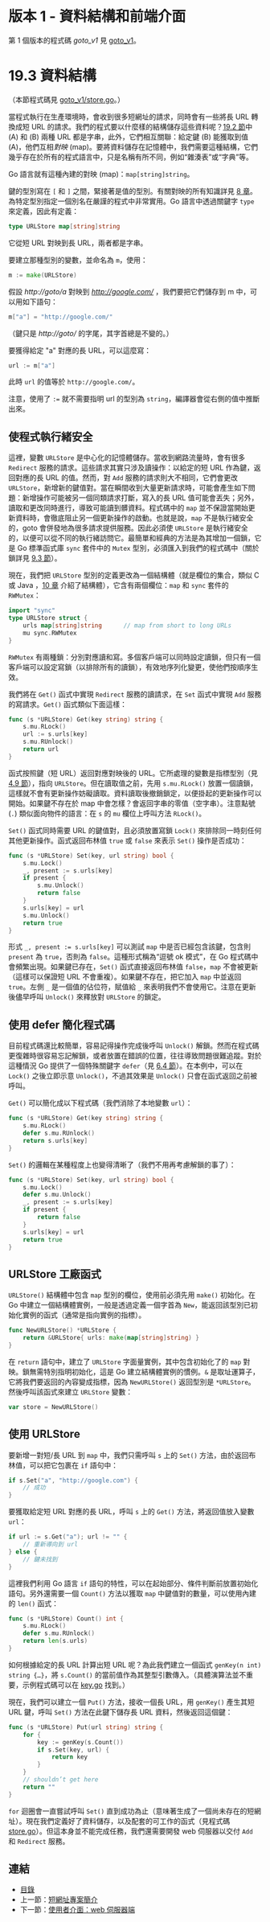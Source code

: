 # 版本 1 - 資料結構和前端介面

第 1 個版本的程式碼 *goto_v1* 見 [goto_v1](examples/chapter_19/goto_v1)。

# 19.3 資料結構

（本節程式碼見 [goto_v1/store.go](examples/chapter_19/goto_v1/store.go)。）

當程式執行在生產環境時，會收到很多短網址的請求，同時會有一些將長 URL 轉換成短 URL 的請求。我們的程式要以什麼樣的結構儲存這些資料呢？[19.2 節](19.2.md)中 (A) 和 (B) 兩種 URL 都是字串，此外，它們相互關聯：給定鍵 (B) 能獲取到值 (A)，他們互相*對映* (map)。要將資料儲存在記憶體中，我們需要這種結構，它們幾乎存在於所有的程式語言中，只是名稱有所不同，例如“雜湊表”或“字典”等。

Go 語言就有這種內建的對映 (map)：`map[string]string`。

鍵的型別寫在 `[` 和 `]` 之間，緊接著是值的型別。有關對映的所有知識詳見 [8 章](08.0.md)。為特定型別指定一個別名在嚴謹的程式中非常實用。Go 語言中透過關鍵字 `type` 來定義，因此有定義：
```go
type URLStore map[string]string
```
它從短 URL 對映到長 URL，兩者都是字串。

要建立那種型別的變數，並命名為 `m`，使用：
```go
m := make(URLStore)
```

假設 *http://goto/a* 對映到 *http://google.com/* ，我們要把它們儲存到 m 中，可以用如下語句：
```go
m["a"] = "http://google.com/"
```
（鍵只是 *http://goto/* 的字尾，其字首總是不變的。）

要獲得給定 "a" 對應的長 URL，可以這麼寫：
```go
url := m["a"]
```
此時 `url` 的值等於 `http://google.com/`。

注意，使用了 `:=` 就不需要指明 url 的型別為 `string`，編譯器會從右側的值中推斷出來。

## 使程式執行緒安全

這裡，變數 `URLStore` 是中心化的記憶體儲存。當收到網路流量時，會有很多 `Redirect` 服務的請求。這些請求其實只涉及讀操作：以給定的短 URL 作為鍵，返回對應的長 URL 的值。然而，對 `Add` 服務的請求則大不相同，它們會更改 `URLStore`，新增新的鍵值對。當在瞬間收到大量更新請求時，可能會產生如下問題：新增操作可能被另一個同類請求打斷，寫入的長 URL 值可能會丟失；另外，讀取和更改同時進行，導致可能讀到髒資料。程式碼中的 `map` 並不保證當開始更新資料時，會徹底阻止另一個更新操作的啟動。也就是說，`map` 不是執行緒安全的，goto 會併發地為很多請求提供服務。因此必須使 `URLStore` 是執行緒安全的，以便可以從不同的執行緒訪問它。最簡單和經典的方法是為其增加一個鎖，它是 Go 標準函式庫 `sync` 套件中的 `Mutex` 型別，必須匯入到我們的程式碼中（關於鎖詳見 [9.3 節](09.3.md)）。

現在，我們把 `URLStore` 型別的定義更改為一個結構體（就是欄位的集合，類似 C 或 Java ，[10 章](10.0.md) 介紹了結構體），它含有兩個欄位：`map` 和 `sync` 套件的 `RWMutex`：
```go
import "sync"
type URLStore struct {
	urls map[string]string		// map from short to long URLs
	mu sync.RWMutex
}
```

`RWMutex` 有兩種鎖：分別對應讀和寫。多個客戶端可以同時設定讀鎖，但只有一個客戶端可以設定寫鎖（以排除所有的讀鎖），有效地序列化變更，使他們按順序生效。

我們將在 `Get()` 函式中實現 `Redirect` 服務的讀請求，在 `Set` 函式中實現 `Add` 服務的寫請求。`Get()` 函式類似下面這樣：
```go
func (s *URLStore) Get(key string) string {
	s.mu.RLock()
	url := s.urls[key]
	s.mu.RUnlock()
	return url
}
```

函式按照鍵（短 URL）返回對應對映後的 URL。它所處理的變數是指標型別（見 [4.9 節](04.9.md)），指向 `URLStore`。但在讀取值之前，先用 `s.mu.RLock()` 放置一個讀鎖，這樣就不會有更新操作妨礙讀取。資料讀取後撤銷鎖定，以便掛起的更新操作可以開始。如果鍵不存在於 map 中會怎樣？會返回字串的零值（空字串）。注意點號 (`.`) 類似面向物件的語言：在 `s` 的 `mu` 欄位上呼叫方法 `RLock()`。

`Set()` 函式同時需要 URL 的鍵值對，且必須放置寫鎖 `Lock()` 來排除同一時刻任何其他更新操作。函式返回布林值 `true` 或 `false` 來表示 `Set()` 操作是否成功：

```go
func (s *URLStore) Set(key, url string) bool {
	s.mu.Lock()
	_, present := s.urls[key]
	if present {
		s.mu.Unlock()
		return false
	}
	s.urls[key] = url
	s.mu.Unlock()
	return true
}
```

形式 `_, present := s.urls[key]` 可以測試 `map` 中是否已經包含該鍵，包含則 `present` 為 `true`，否則為 `false`。這種形式稱為“逗號 ok 模式”，在 Go 程式碼中會頻繁出現。如果鍵已存在，`Set()` 函式直接返回布林值 `false`，`map` 不會被更新（這樣可以保證短 URL 不會重複）。如果鍵不存在，把它加入 `map` 中並返回 `true`。左側 `_` 是一個值的佔位符，賦值給 `_` 來表明我們不會使用它。注意在更新後儘早呼叫 `Unlock()` 來釋放對 `URLStore` 的鎖定。

## 使用 defer 簡化程式碼

目前程式碼還比較簡單，容易記得操作完成後呼叫 `Unlock()` 解鎖。然而在程式碼更復雜時很容易忘記解鎖，或者放置在錯誤的位置，往往導致問題很難追蹤。對於這種情況 Go 提供了一個特殊關鍵字 `defer`（見 [6.4 節](06.4.md)）。在本例中，可以在 `Lock()` 之後立即示意 `Unlock()`，不過其效果是 `Unlock()` 只會在函式返回之前被呼叫。

`Get()` 可以簡化成以下程式碼（我們消除了本地變數 `url`）：

```go
func (s *URLStore) Get(key string) string {
	s.mu.RLock()
	defer s.mu.RUnlock()
	return s.urls[key]
}
```

`Set()` 的邏輯在某種程度上也變得清晰了（我們不用再考慮解鎖的事了）：

```go
func (s *URLStore) Set(key, url string) bool {
	s.mu.Lock()
	defer s.mu.Unlock()
	_, present := s.urls[key]
	if present {
		return false
	}
	s.urls[key] = url
	return true
}
```

## URLStore 工廠函式

`URLStore()` 結構體中包含 `map` 型別的欄位，使用前必須先用 `make()` 初始化。在 Go 中建立一個結構體實例，一般是透過定義一個字首為 `New`，能返回該型別已初始化實例的函式（通常是指向實例的指標）。

```go
func NewURLStore() *URLStore {
	return &URLStore{ urls: make(map[string]string) }
}
```

在 `return` 語句中，建立了 `URLStore` 字面量實例，其中包含初始化了的 `map` 對映。鎖無需特別指明初始化，這是 Go 建立結構體實例的慣例。`&` 是取址運算子，它將我們要返回的內容變成指標，因為 `NewURLStore()` 返回型別是 `*URLStore`。然後呼叫該函式來建立 `URLStore` 變數：
```go
var store = NewURLStore()
```

## 使用 URLStore

要新增一對短/長 URL 到 `map` 中，我們只需呼叫 `s` 上的 `Set()` 方法，由於返回布林值，可以把它包裹在 `if` 語句中：
```go
if s.Set("a", "http://google.com") {
	// 成功
}
```

要獲取給定短 URL 對應的長 URL，呼叫 `s` 上的 `Get()` 方法，將返回值放入變數 `url`：
```go
if url := s.Get("a"); url != "" {
	// 重新導向到 url
} else {
	// 鍵未找到
}
```

這裡我們利用 Go 語言 `if` 語句的特性，可以在起始部分、條件判斷前放置初始化語句。另外還需要一個 `Count()` 方法以獲取 `map` 中鍵值對的數量，可以使用內建的 `len()` 函式：
```go
func (s *URLStore) Count() int {
	s.mu.RLock()
	defer s.mu.RUnlock()
	return len(s.urls)
}
```

如何根據給定的長 URL 計算出短 URL 呢？為此我們建立一個函式 `genKey(n int) string {…}`，將 `s.Count()` 的當前值作為其整型引數傳入。（具體演算法並不重要，示例程式碼可以在 [key.go](examples/chapter_19/goto_v1/key.go) 找到。）

現在，我們可以建立一個 `Put()` 方法，接收一個長 URL，用 `genKey()` 產生其短 URL 鍵，呼叫 `Set()` 方法在此鍵下儲存長 URL 資料，然後返回這個鍵：
```go
func (s *URLStore) Put(url string) string {
	for {
		key := genKey(s.Count())
		if s.Set(key, url) {
			return key
		}
	}
	// shouldn’t get here
	return ""
}
```

`for` 迴圈會一直嘗試呼叫 `Set()` 直到成功為止（意味著生成了一個尚未存在的短網址）。現在我們定義好了資料儲存，以及配套的可工作的函式（見程式碼 [store.go](examples/chapter_19/goto_v1/store.go)）。但這本身並不能完成任務，我們還需要開發 web 伺服器以交付 `Add` 和 `Redirect` 服務。

## 連結

- [目錄](directory.md)
- 上一節：[短網址專案簡介](19.2.md)
- 下一節：[使用者介面：web 伺服器端](19.4.md)
